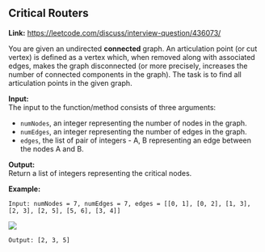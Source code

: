 ## Critical Routers

**Link:** https://leetcode.com/discuss/interview-question/436073/

You are given an undirected **connected** graph. An articulation point (or cut vertex) is defined as a vertex which, when removed along with associated edges, makes the graph disconnected (or more precisely, increases the number of connected components in the graph). The task is to find all articulation points in the given graph.

**Input:**  
The input to the function/method consists of three arguments:

*   `numNodes`, an integer representing the number of nodes in the graph.
*   `numEdges`, an integer representing the number of edges in the graph.
*   `edges`, the list of pair of integers - A, B representing an edge between the nodes A and B.

**Output:**  
Return a list of integers representing the critical nodes.

**Example:**

    Input: numNodes = 7, numEdges = 7, edges = [[0, 1], [0, 2], [1, 3], [2, 3], [2, 5], [5, 6], [3, 4]]
    

![](https://i.imgur.com/kcO9OUI.png)

    Output: [2, 3, 5]